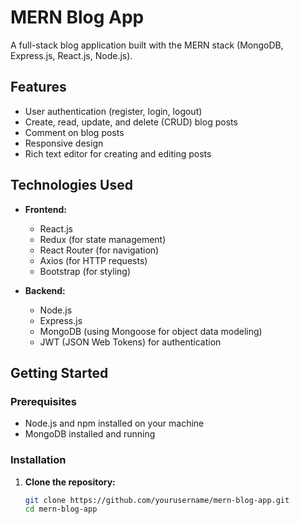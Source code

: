 # MERN Blog App

A full-stack blog application built with the MERN stack (MongoDB, Express.js, React.js, Node.js).

## Features

- User authentication (register, login, logout)
- Create, read, update, and delete (CRUD) blog posts
- Comment on blog posts
- Responsive design
- Rich text editor for creating and editing posts

## Technologies Used

- **Frontend:**
  - React.js
  - Redux (for state management)
  - React Router (for navigation)
  - Axios (for HTTP requests)
  - Bootstrap (for styling)

- **Backend:**
  - Node.js
  - Express.js
  - MongoDB (using Mongoose for object data modeling)
  - JWT (JSON Web Tokens) for authentication

## Getting Started

### Prerequisites

- Node.js and npm installed on your machine
- MongoDB installed and running

### Installation

1. **Clone the repository:**

   ```bash
   git clone https://github.com/yourusername/mern-blog-app.git
   cd mern-blog-app

